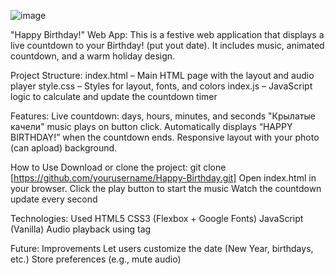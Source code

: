 ![image](https://github.com/user-attachments/assets/b627badf-76b9-4b6e-b6e6-585ed96715d2)

"Happy Birthday!" Web App: This is a festive web application that displays a live countdown to your Birthday! (put yout date). It includes music, animated countdown, and a warm holiday design.

Project Structure: index.html – Main HTML page with the layout and audio player style.css – Styles for layout, fonts, and colors index.js – JavaScript logic to calculate and update the countdown timer

Features: Live countdown: days, hours, minutes, and seconds "Крылатые качели" music plays on button click. Automatically displays “HAPPY BIRTHDAY!” when the countdown ends. Responsive layout with your photo (can apload) background.

How to Use Download or clone the project: git clone [https://github.com/yourusername/Happy-Birthday.git] Open index.html in your browser. Click the play button to start the music Watch the countdown update every second

Technologies: Used HTML5 CSS3 (Flexbox + Google Fonts) JavaScript (Vanilla) Audio playback using tag

Future: Improvements Let users customize the date (New Year, birthdays, etc.) Store preferences (e.g., mute audio)
